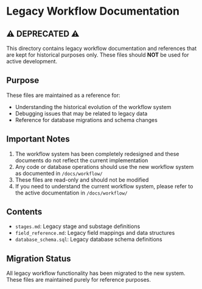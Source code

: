 # Legacy Workflow Documentation

## ⚠️ DEPRECATED ⚠️

This directory contains legacy workflow documentation and references that are kept for historical purposes only. These files should **NOT** be used for active development.

## Purpose

These files are maintained as a reference for:
- Understanding the historical evolution of the workflow system
- Debugging issues that may be related to legacy data
- Reference for database migrations and schema changes

## Important Notes

1. The workflow system has been completely redesigned and these documents do not reflect the current implementation
2. Any code or database operations should use the new workflow system as documented in `/docs/workflow/`
3. These files are read-only and should not be modified
4. If you need to understand the current workflow system, please refer to the active documentation in `/docs/workflow/`

## Contents

- `stages.md`: Legacy stage and substage definitions
- `field_reference.md`: Legacy field mappings and data structures
- `database_schema.sql`: Legacy database schema definitions

## Migration Status

All legacy workflow functionality has been migrated to the new system. These files are maintained purely for reference purposes. 